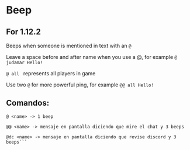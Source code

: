 # Beep
## For 1.12.2

Beeps when someone is mentioned in text with an `@`

Leave a space before and after name when you use a @, for example `@ judamar Hello!`

`@ all ` represents all players in game

Use two `@` for more powerful ping, for example `@@ all Hello!`

## Comandos:

``` 
@ <name> -> 1 beep

@@ <name> -> mensaje en pantalla diciendo que mire el chat y 3 beeps

@dc <name> -> mensaje en pantalla diciendo que revise discord y 3 beeps```
